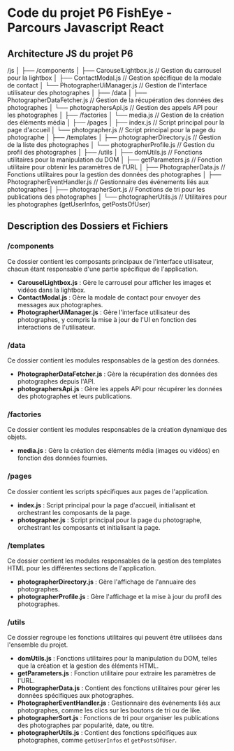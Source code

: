 # Code du projet P6 FishEye - Parcours Javascript React

## Architecture JS du projet P6

/js
│
├── /components
│   ├── CarouselLightbox.js          // Gestion du carrousel pour la lightbox
│   ├── ContactModal.js              // Gestion spécifique de la modale de contact
│   └── PhotographerUiManager.js     // Gestion de l'interface utilisateur des photographes
│
├── /data
│   ├── PhotographerDataFetcher.js   // Gestion de la récupération des données des photographes
│   └── photographersApi.js          // Gestion des appels API pour les photographes
│
├── /factories
│   └── media.js                     // Gestion de la création des éléments média
│
├── /pages
│   ├── index.js                     // Script principal pour la page d'accueil
│   └── photographer.js              // Script principal pour la page du photographe
│
├── /templates
│   ├── photographerDirectory.js     // Gestion de la liste des photographes
│   └── photographerProfile.js       // Gestion du profil des photographes
│
├── /utils
│   ├── domUtils.js                  // Fonctions utilitaires pour la manipulation du DOM
│   ├── getParameters.js             // Fonction utilitaire pour obtenir les paramètres de l'URL
│   ├── PhotographerData.js          // Fonctions utilitaires pour la gestion des données des photographes
│   ├── PhotographerEventHandler.js  // Gestionnaire des événements liés aux photographes
│   ├── photographerSort.js          // Fonctions de tri pour les publications des photographes
│   └── photographerUtils.js         // Utilitaires pour les photographes (getUserInfos, getPostsOfUser)

## Description des Dossiers et Fichiers

### /components
Ce dossier contient les composants principaux de l'interface utilisateur, chacun étant responsable d'une partie spécifique de l'application.

- **CarouselLightbox.js** : Gère le carrousel pour afficher les images et vidéos dans la lightbox.
- **ContactModal.js** : Gère la modale de contact pour envoyer des messages aux photographes.
- **PhotographerUiManager.js** : Gère l'interface utilisateur des photographes, y compris la mise à jour de l'UI en fonction des interactions de l'utilisateur.

### /data
Ce dossier contient les modules responsables de la gestion des données.

- **PhotographerDataFetcher.js** : Gère la récupération des données des photographes depuis l'API.
- **photographersApi.js** : Gère les appels API pour récupérer les données des photographes et leurs publications.

### /factories
Ce dossier contient les modules responsables de la création dynamique des objets.

- **media.js** : Gère la création des éléments média (images ou vidéos) en fonction des données fournies.

### /pages
Ce dossier contient les scripts spécifiques aux pages de l'application.

- **index.js** : Script principal pour la page d'accueil, initialisant et orchestrant les composants de la page.
- **photographer.js** : Script principal pour la page du photographe, orchestrant les composants et initialisant la page.

### /templates
Ce dossier contient les modules responsables de la gestion des templates HTML pour les différentes sections de l'application.

- **photographerDirectory.js** : Gère l'affichage de l'annuaire des photographes.
- **photographerProfile.js** : Gère l'affichage et la mise à jour du profil des photographes.

### /utils
Ce dossier regroupe les fonctions utilitaires qui peuvent être utilisées dans l'ensemble du projet.

- **domUtils.js** : Fonctions utilitaires pour la manipulation du DOM, telles que la création et la gestion des éléments HTML.
- **getParameters.js** : Fonction utilitaire pour extraire les paramètres de l'URL.
- **PhotographerData.js** : Contient des fonctions utilitaires pour gérer les données spécifiques aux photographes.
- **PhotographerEventHandler.js** : Gestionnaire des événements liés aux photographes, comme les clics sur les boutons de tri ou de like.
- **photographerSort.js** : Fonctions de tri pour organiser les publications des photographes par popularité, date, ou titre.
- **photographerUtils.js** : Contient des fonctions spécifiques aux photographes, comme `getUserInfos` et `getPostsOfUser`.
